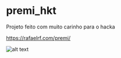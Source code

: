 # premi_hkt
Projeto feito com muito carinho para o hacka

https://rafaelrf.com/premi/

![alt text](https://rafaelrf.com/premi/unknown.png)
